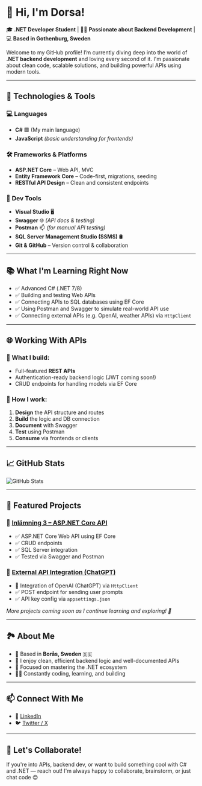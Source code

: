 # 👋 Hi, I'm Dorsa!

🎓 **.NET Developer Student** | 👨‍💻 **Passionate about Backend Development** | 💻 **Based in Gothenburg, Sweden**

Welcome to my GitHub profile! I’m currently diving deep into the world of **.NET backend development** and loving every second of it. I'm passionate about clean code, scalable solutions, and building powerful APIs using modern tools.

---

## 🚀 Technologies & Tools

### 💻 **Languages**
- **C#** 🟩 (My main language)
- **JavaScript** *(basic understanding for frontends)*

### 🛠️ **Frameworks & Platforms**
- **ASP.NET Core** – Web API, MVC
- **Entity Framework Core** – Code-first, migrations, seeding
- **RESTful API Design** – Clean and consistent endpoints

### 🔧 **Dev Tools**
- **Visual Studio** 🖥️  
- **Swagger** 🌐 *(API docs & testing)*
- **Postman** 📫 *(for manual API testing)*
- **SQL Server Management Studio (SSMS)** 🛢️  
- **Git & GitHub** – Version control & collaboration

---

## 📚 **What I'm Learning Right Now**

- ✅ Advanced C# (.NET 7/8)
- ✅ Building and testing Web APIs
- ✅ Connecting APIs to SQL databases using EF Core
- ✅ Using Postman and Swagger to simulate real-world API use
- ✅ Connecting external APIs (e.g. OpenAI, weather APIs) via `HttpClient`

---

## 🌐 **Working With APIs**

### 🔹 What I build:
- Full-featured **REST APIs**
- Authentication-ready backend logic (JWT coming soon!)
- CRUD endpoints for handling models via EF Core

### 🔹 How I work:
1. **Design** the API structure and routes  
2. **Build** the logic and DB connection  
3. **Document** with Swagger  
4. **Test** using Postman  
5. **Consume** via frontends or clients  

---

## 📈 **GitHub Stats**

![GitHub Stats](https://github-readme-stats.vercel.app/api?username=id0r3a&show_icons=true&hide_title=true&count_private=true&hide=prs&theme=dark)

---

## 📂 **Featured Projects**

### 🔸 [Inlämning 3 – ASP.NET Core API](https://github.com/id0r3a/Inl-mning-3.git)
- ✅ ASP.NET Core Web API using EF Core  
- ✅ CRUD endpoints  
- ✅ SQL Server integration  
- ✅ Tested via Swagger and Postman  

### 🔸 [External API Integration (ChatGPT)](https://github.com/id0r3a)
- 🧠 Integration of OpenAI (ChatGPT) via `HttpClient`  
- ✅ POST endpoint for sending user prompts  
- ✅ API key config via `appsettings.json`  

*More projects coming soon as I continue learning and exploring! 🚀*

---

## 🏞️ **About Me**

- 📍 Based in **Borås, Sweden** 🇸🇪  
- 🧠 I enjoy clean, efficient backend logic and well-documented APIs  
- 🎯 Focused on mastering the .NET ecosystem  
- 🧑‍💻 Constantly coding, learning, and building  

---

## 📫 **Connect With Me**

- 💼 [LinkedIn](https://www.linkedin.com/in/dorsa-moradi-8704182aa/)
- 🐦 [Twitter / X](https://x.com/id0r3a)

---

## 💬 **Let's Collaborate!**

If you're into APIs, backend dev, or want to build something cool with C# and .NET — reach out! I'm always happy to collaborate, brainstorm, or just chat code 😊
